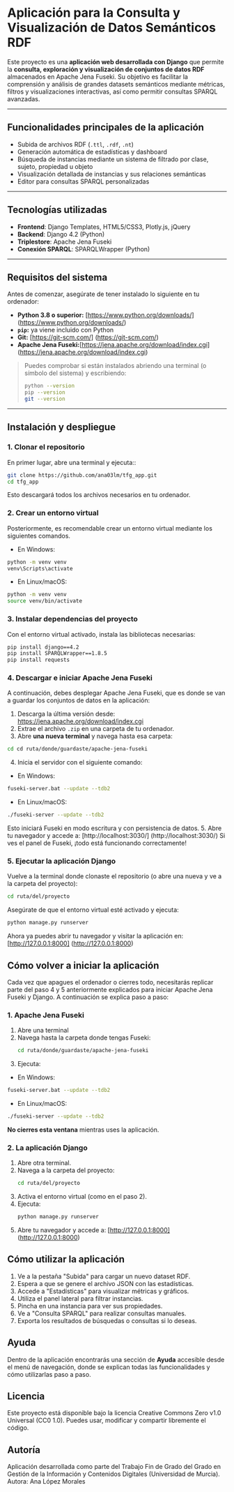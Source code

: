 # Aplicación para la Consulta y Visualización de Datos Semánticos RDF

Este proyecto es una **aplicación web desarrollada con Django** que permite la **consulta, exploración y visualización de conjuntos de datos RDF** almacenados en Apache Jena Fuseki. Su objetivo es facilitar la comprensión y análisis de grandes datasets semánticos mediante métricas, filtros y visualizaciones interactivas, así como permitir consultas SPARQL avanzadas.

---

## Funcionalidades principales de la aplicación

- Subida de archivos RDF (`.ttl`, `.rdf`, `.nt`)
- Generación automática de estadísticas y dashboard
- Búsqueda de instancias mediante un sistema de filtrado por clase, sujeto, propiedad u objeto
- Visualización detallada de instancias y sus relaciones semánticas
- Editor para consultas SPARQL personalizadas

---

## Tecnologías utilizadas

- **Frontend**: Django Templates, HTML5/CSS3, Plotly.js, jQuery
- **Backend**: Django 4.2 (Python)
- **Triplestore**: Apache Jena Fuseki
- **Conexión SPARQL**: SPARQLWrapper (Python)

---

## Requisitos del sistema
Antes de comenzar, asegúrate de tener instalado lo siguiente en tu ordenador:
- **Python 3.8 o superior:** [https://www.python.org/downloads/] (https://www.python.org/downloads/)
- **`pip`:** ya viene incluido con Python
- **Git:** [https://git-scm.com/] (https://git-scm.com/)
- **Apache Jena Fuseki:**[https://jena.apache.org/download/index.cgi] (https://jena.apache.org/download/index.cgi)
> Puedes comprobar si están instalados abriendo una terminal (o símbolo del sistema) y escribiendo:
>
> ```bash
> python --version
> pip --version
> git --version
> ```

---
  
## Instalación y despliegue

### 1. Clonar el repositorio
En primer lugar, abre una terminal y ejecuta:: 
```bash
git clone https://github.com/ana03lm/tfg_app.git
cd tfg_app
````
Esto descargará todos los archivos necesarios en tu ordenador.

### 2. Crear un entorno virtual
Posteriormente, es recomendable crear un entorno virtual mediante los siguientes comandos.
- En Windows:
```bash
python -m venv venv
venv\Scripts\activate
```
- En Linux/macOS:
```bash
python -m venv venv
source venv/bin/activate
```

### 3. Instalar dependencias del proyecto
Con el entorno virtual activado, instala las bibliotecas necesarias:
```bash
pip install django==4.2
pip install SPARQLWrapper==1.8.5
pip install requests
```

### 4. Descargar e iniciar Apache Jena Fuseki
A continuación, debes desplegar Apache Jena Fuseki, que es donde se van a guardar los conjuntos de datos en la aplicación:
1. Descarga la última versión desde: https://jena.apache.org/download/index.cgi
2. Extrae el archivo `.zip` en una carpeta de tu ordenador.
3. Abre **una nueva terminal** y navega hasta esa carpeta: 
```bash
cd cd ruta/donde/guardaste/apache-jena-fuseki
```
4. Inicia el servidor con el siguiente comando:
- En Windows:
```bash
fuseki-server.bat --update --tdb2
```
- En Linux/macOS:
```bash
./fuseki-server --update --tdb2
```
Esto iniciará Fuseki en modo escritura y con persistencia de datos.
5. Abre tu navegador y accede a: [http://localhost:3030/] (http://localhost:3030/)
Si ves el panel de Fuseki, ¡todo está funcionando correctamente!

### 5. Ejecutar la aplicación Django
Vuelve a la terminal donde clonaste el repositorio (o abre una nueva y ve a la carpeta del proyecto):
```bash
cd ruta/del/proyecto
```
Asegúrate de que el entorno virtual esté activado y ejecuta:
```bash
python manage.py runserver
```
Ahora ya puedes abrir tu navegador y visitar la aplicación en: [http://127.0.0.1:8000] (http://127.0.0.1:8000)

## Cómo volver a iniciar la aplicación
Cada vez que apagues el ordenador o cierres todo, necesitarás replicar parte del paso 4 y 5 anteriormente explicados para iniciar Apache Jena Fuseki y Django. A continuación se explica paso a paso:
### 1. Apache Jena Fuseki
1. Abre una terminal
2. Navega hasta la carpeta donde tengas Fuseki:
   ```bash
   cd ruta/donde/guardaste/apache-jena-fuseki
   ```
3. Ejecuta:
  - En Windows:
```bash
fuseki-server.bat --update --tdb2
```
- En Linux/macOS:
```bash
./fuseki-server --update --tdb2
```

**No cierres esta ventana** mientras uses la aplicación.

### 2. La aplicación Django
1. Abre otra terminal.
2. Navega a la carpeta del proyecto:
   ```bash
   cd ruta/del/proyecto
   ```
3. Activa el entorno virtual (como en el paso 2).
3. Ejecuta:
   ```bash
   python manage.py runserver
   ```
4. Abre tu navegador y accede a: [http://127.0.0.1:8000] (http://127.0.0.1:8000)

## Cómo utilizar la aplicación
1. Ve a la pestaña "Subida" para cargar un nuevo dataset RDF.
2. Espera a que se genere el archivo JSON con las estadísticas.
3. Accede a "Estadísticas" para visualizar métricas y gráficos.
4. Utiliza el panel lateral para filtrar instancias.
5. Pincha en una instancia para ver sus propiedades.
6. Ve a "Consulta SPARQL" para realizar consultas manuales.
7. Exporta los resultados de búsquedas o consultas si lo deseas.

## Ayuda
Dentro de la aplicación encontrarás una sección de **Ayuda** accesible desde el menú de navegación, donde se explican todas las funcionalidades y cómo utilizarlas paso a paso.

## Licencia
Este proyecto está disponible bajo la licencia Creative Commons Zero v1.0 Universal (CC0 1.0). Puedes usar, modificar y compartir libremente el código.

## Autoría
Aplicación desarrollada como parte del Trabajo Fin de Grado del Grado en Gestión de la Información y Contenidos Digitales (Universidad de Murcia).
Autora: Ana López Morales
